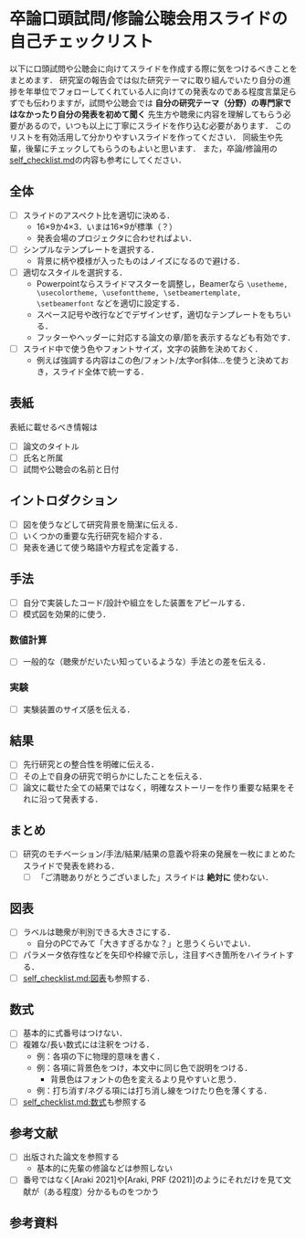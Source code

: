 # 卒論口頭試問/修論公聴会用スライドの自己チェックリスト

以下に口頭試問や公聴会に向けてスライドを作成する際に気をつけるべきことをまとめます．
研究室の報告会では似た研究テーマに取り組んでいたり自分の進捗を年単位でフォローしてくれている人に向けての発表なのである程度言葉足らずでも伝わりますが，試問や公聴会では **自分の研究テーマ（分野）の専門家ではなかったり自分の発表を初めて聞く** 先生方や聴衆に内容を理解してもらう必要があるので，いつも以上に丁寧にスライドを作り込む必要があります．
このリストを有効活用して分かりやすいスライドを作ってください．
同級生や先輩，後輩にチェックしてもらうのもよいと思います．
また，卒論/修論用の[self_checklist.md](https://github.com/ryo-ARAKI/thesis_template_ou_es/blob/master/self_checklist.md)の内容も参考にしてください．

## 全体

- [ ] スライドのアスペクト比を適切に決める．
  - 16×9か4×3．いまは16×9が標準（？）
  - 発表会場のプロジェクタに合わせればよい．
- [ ] シンプルなテンプレートを選択する．
  - 背景に柄や模様が入ったものはノイズになるので避ける．
- [ ] 適切なスタイルを選択する．
  - Powerpointならスライドマスターを調整し，Beamerなら `\usetheme, \usecolortheme, \usefonttheme, \setbeamertemplate, \setbeamerfont` などを適切に設定する．
  - スペース記号や改行などでデザインせず，適切なテンプレートをもちいる．
  - フッターやヘッダーに対応する論文の章/節を表示するなども有効です．
- [ ] スライド中で使う色やフォントサイズ，文字の装飾を決めておく．
  - 例えば強調する内容はこの色/フォント/太字or斜体...を使うと決めておき，スライド全体で統一する．

## 表紙

表紙に載せるべき情報は

- [ ] 論文のタイトル
- [ ] 氏名と所属
- [ ] 試問や公聴会の名前と日付

## イントロダクション

- [ ] 図を使うなどして研究背景を簡潔に伝える．
- [ ] いくつかの重要な先行研究を紹介する．
- [ ] 発表を通じて使う略語や方程式を定義する．

## 手法

- [ ] 自分で実装したコード/設計や組立をした装置をアピールする．
- [ ] 模式図を効果的に使う．

### 数値計算

- [ ] 一般的な（聴衆がだいたい知っているような）手法との差を伝える．

### 実験

- [ ] 実験装置のサイズ感を伝える．

## 結果

- [ ] 先行研究との整合性を明確に伝える．
- [ ] その上で自身の研究で明らかにしたことを伝える．
- [ ] 論文に載せた全ての結果ではなく，明確なストーリーを作り重要な結果をそれに沿って発表する．

## まとめ

- [ ] 研究のモチベーション/手法/結果/結果の意義や将来の発展を一枚にまとめたスライドで発表を終わる．
  - [ ] 「ご清聴ありがとうございました」スライドは **絶対に** 使わない．

## 図表

- [ ] ラベルは聴衆が判別できる大きさにする．
  - 自分のPCでみて「大きすぎるかな？」と思うくらいでよい．
- [ ] パラメータ依存性などを矢印や枠線で示し，注目すべき箇所をハイライトする．
- [ ] [self_checklist.md:図表](https://github.com/ryo-ARAKI/thesis_template_ou_es/blob/master/self_checklist.md#%E5%9B%B3%E8%A1%A8)も参照する．

## 数式

- [ ] 基本的に式番号はつけない．
- [ ] 複雑な/長い数式には注釈をつける．
  - 例：各項の下に物理的意味を書く．
  - 例：各項に背景色をつけ，本文中に同じ色で説明をつける．
    - 背景色はフォントの色を変えるより見やすいと思う．
  - 例：打ち消す/ネグる項には打ち消し線をつけたり色を薄くする．
- [ ] [self_checklist.md:数式](https://github.com/ryo-ARAKI/thesis_template_ou_es/blob/master/self_checklist.md#%E6%95%B0%E5%BC%8F)も参照する

## 参考文献

- [ ] 出版された論文を参照する
  - 基本的に先輩の修論などは参照しない
- [ ] 番号ではなく[Araki 2021]や[Araki, PRF (2021)]のようにそれだけを見て文献が（ある程度）分かるものをつかう

## 参考資料
